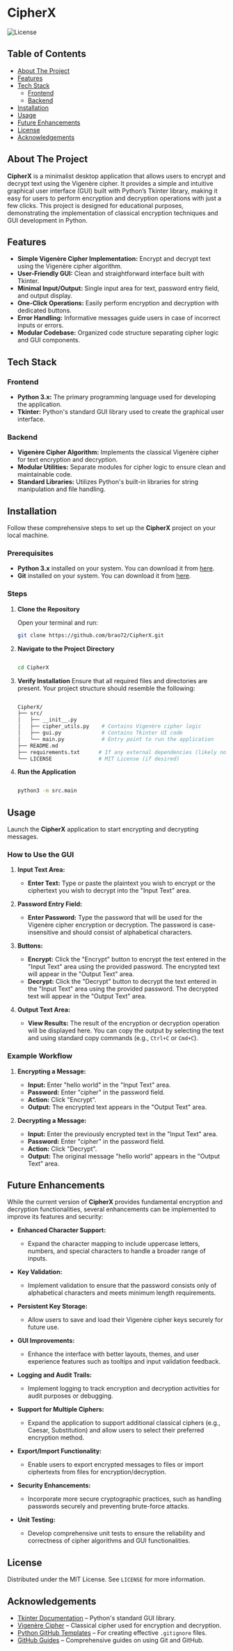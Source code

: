 # CipherX

![License](https://img.shields.io/badge/license-MIT-blue.svg)

## Table of Contents

- [About The Project](#about-the-project)
- [Features](#features)
- [Tech Stack](#tech-stack)
  - [Frontend](#frontend)
  - [Backend](#backend)
- [Installation](#installation)
- [Usage](#usage)
- [Future Enhancements](#future-enhancements)
- [License](#license)
- [Acknowledgements](#acknowledgements)

## About The Project

**CipherX** is a minimalist desktop application that allows users to encrypt and decrypt text using the Vigenère cipher. It provides a simple and intuitive graphical user interface (GUI) built with Python’s Tkinter library, making it easy for users to perform encryption and decryption operations with just a few clicks. This project is designed for educational purposes, demonstrating the implementation of classical encryption techniques and GUI development in Python.

## Features

- **Simple Vigenère Cipher Implementation:** Encrypt and decrypt text using the Vigenère cipher algorithm.
- **User-Friendly GUI:** Clean and straightforward interface built with Tkinter.
- **Minimal Input/Output:** Single input area for text, password entry field, and output display.
- **One-Click Operations:** Easily perform encryption and decryption with dedicated buttons.
- **Error Handling:** Informative messages guide users in case of incorrect inputs or errors.
- **Modular Codebase:** Organized code structure separating cipher logic and GUI components.

## Tech Stack

### Frontend

- **Python 3.x:** The primary programming language used for developing the application.
- **Tkinter:** Python's standard GUI library used to create the graphical user interface.

### Backend

- **Vigenère Cipher Algorithm:** Implements the classical Vigenère cipher for text encryption and decryption.
- **Modular Utilities:** Separate modules for cipher logic to ensure clean and maintainable code.
- **Standard Libraries:** Utilizes Python's built-in libraries for string manipulation and file handling.

## Installation

Follow these comprehensive steps to set up the **CipherX** project on your local machine.

### Prerequisites

- **Python 3.x** installed on your system. You can download it from [here](https://www.python.org/downloads/).
- **Git** installed on your system. You can download it from [here](https://git-scm.com/downloads).

### Steps

1. **Clone the Repository**

   Open your terminal and run:

   ```bash
   git clone https://github.com/brao72/CipherX.git

2. **Navigate to the Project Directory**
    
   ```bash
   
   cd CipherX

3. **Verify Installation**
   Ensure that all required files and directories are present. Your project structure should resemble the following:
    
   ```bash
   
   CipherX/
   ├── src/
   │   ├── __init__.py
   │   ├── cipher_utils.py    # Contains Vigenère cipher logic
   │   ├── gui.py             # Contains Tkinter UI code
   │   └── main.py            # Entry point to run the application
   ├── README.md
   ├── requirements.txt      # If any external dependencies (likely none beyond Tkinter)
   └── LICENSE               # MIT License (if desired)

4. **Run the Application**
    
   ```bash
   
   python3 -m src.main

## Usage

Launch the **CipherX** application to start encrypting and decrypting messages.

### How to Use the GUI

1. **Input Text Area:**
   - **Enter Text:** Type or paste the plaintext you wish to encrypt or the ciphertext you wish to decrypt into the "Input Text" area.

2. **Password Entry Field:**
   - **Enter Password:** Type the password that will be used for the Vigenère cipher encryption or decryption. The password is case-insensitive and should consist of alphabetical characters.

3. **Buttons:**
   - **Encrypt:** Click the "Encrypt" button to encrypt the text entered in the "Input Text" area using the provided password. The encrypted text will appear in the "Output Text" area.
   - **Decrypt:** Click the "Decrypt" button to decrypt the text entered in the "Input Text" area using the provided password. The decrypted text will appear in the "Output Text" area.

4. **Output Text Area:**
   - **View Results:** The result of the encryption or decryption operation will be displayed here. You can copy the output by selecting the text and using standard copy commands (e.g., `Ctrl+C` or `Cmd+C`).

### Example Workflow

1. **Encrypting a Message:**
   - **Input:** Enter "hello world" in the "Input Text" area.
   - **Password:** Enter "cipher" in the password field.
   - **Action:** Click "Encrypt".
   - **Output:** The encrypted text appears in the "Output Text" area.

2. **Decrypting a Message:**
   - **Input:** Enter the previously encrypted text in the "Input Text" area.
   - **Password:** Enter "cipher" in the password field.
   - **Action:** Click "Decrypt".
   - **Output:** The original message "hello world" appears in the "Output Text" area.

## Future Enhancements

While the current version of **CipherX** provides fundamental encryption and decryption functionalities, several enhancements can be implemented to improve its features and security:

- **Enhanced Character Support:**
  - Expand the character mapping to include uppercase letters, numbers, and special characters to handle a broader range of inputs.

- **Key Validation:**
  - Implement validation to ensure that the password consists only of alphabetical characters and meets minimum length requirements.

- **Persistent Key Storage:**
  - Allow users to save and load their Vigenère cipher keys securely for future use.

- **GUI Improvements:**
  - Enhance the interface with better layouts, themes, and user experience features such as tooltips and input validation feedback.

- **Logging and Audit Trails:**
  - Implement logging to track encryption and decryption activities for audit purposes or debugging.

- **Support for Multiple Ciphers:**
  - Expand the application to support additional classical ciphers (e.g., Caesar, Substitution) and allow users to select their preferred encryption method.

- **Export/Import Functionality:**
  - Enable users to export encrypted messages to files or import ciphertexts from files for encryption/decryption.

- **Security Enhancements:**
  - Incorporate more secure cryptographic practices, such as handling passwords securely and preventing brute-force attacks.

- **Unit Testing:**
  - Develop comprehensive unit tests to ensure the reliability and correctness of cipher algorithms and GUI functionalities.

## License

Distributed under the MIT License. See `LICENSE` for more information.

## Acknowledgements

- [Tkinter Documentation](https://docs.python.org/3/library/tkinter.html) – Python's standard GUI library.
- [Vigenère Cipher](https://en.wikipedia.org/wiki/Vigen%C3%A8re_cipher) – Classical cipher used for encryption and decryption.
- [Python GitHub Templates](https://github.com/github/gitignore) – For creating effective `.gitignore` files.
- [GitHub Guides](https://guides.github.com/) – Comprehensive guides on using Git and GitHub.

   
